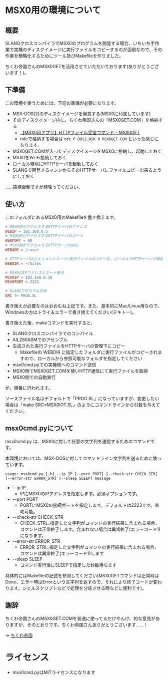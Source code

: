 # MSX0用の環境について

## 概要
SLANGクロスコンパイラでMSX0のプログラムを開発する場合、いちいち手作業で実機のディスクイメージに実行ファイルをコピーするのが面倒なので、その作業を簡略化するためにツール及びMakefileを作りました。

ちくわ帝国さんのMSX0GETを活用させていただいております(ありがとうございます！)。

## 下準備
この環境を使うためには、下記の準備が必要になります。

* MSX-DOS(2)のディスクイメージを用意する(MSX0に付属しています)
* そのディスクイメージ内に、ちくわ帝国さんの「MSX0GET.COM」を格納する
  * [【MSX0用アプリ】HTTPファイル受信コマンド – MSX0GET](https://chikuwa-empire.com/computer/msx0-app-httpget/)
  * ndcで格納する場合は ```ndc P DOS2.DSK 0 MSX0GET.COM``` といった感じになります。
* MSX0GET.COMが入ったディスクイメージをMSX0に格納し、起動しておく
* MSX0をWi-Fi接続しておく
* ローカル環境にHTTPサーバを起動しておく
* SLANGで開発するマシンからそのHTTPサーバにファイルコピー出来るようにしておく

……結構面倒ですが頑張ってください。

## 使い方
このフォルダにあるMSX0用のMakefileを書き換えます。

```Makefile
# MSX0側がアクセスするHTTPサーバのアドレス
WEBIP = 192.168.0.5
# MSX0側がアクセスするHTTPサーバのポート
WEBPORT = 80
# MSX0側がアクセスするHTTPサーバのURL
WEBADR = /~user

# HTTPサーバのドキュメントルート(実行ファイルのコピー先。ローカルでHTTPサーバが稼動している想定)
WEBDIR = ~/Sites

# MSX0のIPアドレスとポート番号
MSX0IP = 192.168.0.10
MSX0PORT = 2223

# SLANGプログラム名称
SRC ?= PROG.SL
```

書き換えが必要なのはおおむね上記です。また、基本的にMac/Linux用なので、Windowsの方はトライ＆エラーで書き換えてください(テキトー)。

書き換えた後、makeコマンドを実行すると、

* SLANGクロスコンパイラでのコンパイル
* AILZ80ASMでのアセンブル
* 生成された実行ファイルをHTTPサーバの管理下にコピー
  * Makefileの WEBDIR に指定したフォルダに実行ファイルがコピーされますので、ローカルから参照可能なフォルダを指定してください
* msx0cmd.pyでの実機側へのコマンド送信
* MSX0側でMSX0GET.COMを使いHTTP通信にて実行ファイルを取得
* MSX0側での自動実行

が、順番に行われます。

ソースファイル名はデフォルトで「PROG.SL」になっていますが、変更したい場合は「make SRC=MSX0IOT.SL」のようにコマンドラインから引数を与えてください。

## msx0cmd.pyについて
msx0cmd.py は、MSX0に対して任意の文字列を送信するためのコマンドです。

本環境においては、MSX-DOSに対してコマンドライン文字列を送るために使っています。

```
usage: msx0cmd.py [-h] --ip IP [--port PORT] [--check-str CHECK_STR] [--error-str ERROR_STR] [--sleep SLEEP] message
```

* --ip IP
  * IPにMSX0のIPアドレスを指定します。必須オプションです。
* --port PORT
  * PORTにMSX0の接続ポートを指定します。デフォルトは2223です。省略可能。
* --check-str CHECK_STR
  * CHECK_STRに指定した文字列がコマンドの実行結果に含まれる場合、コマンドは正常終了します。含まれない場合は異常終了(エラーコード1)になります。
* --error-str ERROR_STR
  * ERROR_STRに指定した文字列がコマンドの実行結果に含まれる場合、コマンドは異常終了(エラーコード1)します
* --sleep SLEEP
  * コマンド実行後にSLEEPで指定した秒数待ちます

具体的にはMakefileの記述を参照してください(MSX0GETコマンドは正常時はDone、エラー時はErrorという文字列を返すので、それにより終了コードが変わります。シェルスクリプトなどで処理を分岐させる時などに便利です)。

## 謝辞
ちくわ帝国さんのMSX0GET.COMを普通に使ってるだけやんけ、的な意見がありますが、そのとおりです。ちくわ帝国さんありがとうございます……！

→ [ちくわ帝国](https://chikuwa-empire.com/)

# ライセンス
* msx0cmd.pyはMITライセンスになります
